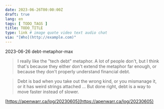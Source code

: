 ```yaml
---
date: 2023-06-26T00:00:00Z
draft: true
lang: en
tags: [ TODO_TAGS ]
title: TODO_TITLE
type: link # image quote video text audio chat
via: "[Who](http://example.com)"
---
```



2023-06-26 debt-metaphor-max


> I really like the "tech debt" metaphor. A lot of people don't, but I think that's because they either don't extend the metaphor far enough, or because they don't properly understand financial debt.

> Debt is bad when you take out the wrong kind, or you mismanage it, or it has weird strings attached … But done right, debt is a way to move faster instead of slower.

[https://apenwarr.ca/log/20230605](https://apenwarr.ca/log/20230605)

